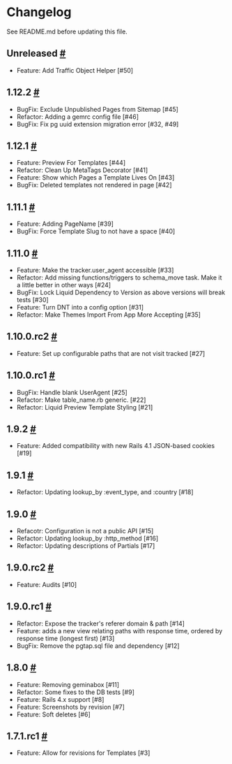 # Changelog

See README.md before updating this file.

## Unreleased [#](https://github.com/enova/landable/compare/v1.12.1...master)
* Feature: Add Traffic Object Helper [#50]
## 1.12.2 [#](https://github.com/enova/landable/compare/v1.12.1...v1.12.2)
* BugFix: Exclude Unpublished Pages from Sitemap [#45]
* Refactor: Adding a gemrc config file [#46]
* BugFix: Fix pg uuid extension migration error [#32, #49]

## 1.12.1 [#](https://github.com/enova/landable/compare/v1.11.1...v1.12.1)
* Feature: Preview For Templates [#44]
* Refactor: Clean Up MetaTags Decorator [#41]
* Feature: Show which Pages a Template Lives On [#43]
* BugFix: Deleted templates not rendered in page [#42]

## 1.11.1 [#](https://github.com/enova/landable/compare/v1.11.0...v1.11.1)
* Feature: Adding PageName [#39]
* BugFix: Force Template Slug to not have a space [#40]

## 1.11.0 [#](https://github.com/enova/landable/compare/v1.10.0.rc1...v1.11.0)
* Feature: Make the tracker.user_agent accessible [#33]
* Refactor: Add missing functions/triggers to schema_move task.  Make it a little better in other ways [#24]
* BugFix: Lock Liquid Dependency to Version as above versions will break tests [#30]
* Feature: Turn DNT into a config option [#31]
* Refactor: Make Themes Import From App More Accepting [#35]

## 1.10.0.rc2 [#](https://github.com/enova/landable/compare/v1.10.0.rc1...v1.10.0.rc2)
* Feature: Set up configurable paths that are not visit tracked [#27]

## 1.10.0.rc1 [#](https://github.com/enova/landable/compare/v1.9.2...v1.10.0.rc1)
* BugFix: Handle blank UserAgent [#25]
* Refactor: Make table_name.rb generic. [#22]
* Refactor: Liquid Preview Template Styling [#21]

## 1.9.2 [#](https://github.com/enova/landable/compare/v1.9.1...v1.9.2)
* Feature: Added compatibility with new Rails 4.1 JSON-based cookies [#19]

## 1.9.1 [#](https://github.com/enova/landable/compare/v1.9.0...v1.9.1)
* Refactor: Updating lookup_by :event_type, and :country [#18]

## 1.9.0 [#](https://github.com/enova/landable/compare/v1.9.0.rc2...v1.9.0)
* Refacotr: Configuration is not a public API [#15]
* Refactor: Updating lookup_by :http_method [#16]
* Refactor: Updating descriptions of Partials [#17]

## 1.9.0.rc2 [#](https://github.com/enova/landable/compare/v1.9.0.rc1...v1.9.0.rc2)
* Feature: Audits [#10]

## 1.9.0.rc1 [#](https://github.com/enova/landable/compare/v1.8.0...v1.9.0.rc1)
* Refactor: Expose the tracker's referer domain & path [#14]
* Feature: adds a new view relating paths with response time, ordered by response time (longest first) [#13]
* BugFix: Remove the pgtap.sql file and dependency [#12]

## 1.8.0 [#](https://github.com/enova/landable/compare/v1.7.1.rc1...v1.8.0)
* Feature: Removing geminabox [#11]
* Refactor: Some fixes to the DB tests [#9]
* Feature: Rails 4.x support [#8]
* Feature: Screenshots by revision [#7]
* Feature: Soft deletes [#6]

## 1.7.1.rc1 [#](https://github.com/enova/landable/compare/v1.7.0...v1.7.1.rc1)
* Feature: Allow for revisions for Templates [#3]
